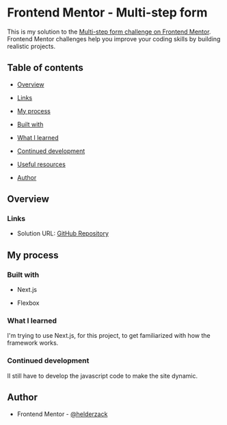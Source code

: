 # Frontend Mentor - Multi-step form

This is my solution to the [Multi-step form challenge on Frontend Mentor](https://www.frontendmentor.io/challenges/multistep-form-YVAnSdqQBJ). Frontend Mentor challenges help you improve your coding skills by building realistic projects.

## Table of contents

- [Overview](#overview)

- [Links](#links)

- [My process](#my-process)

- [Built with](#built-with)

- [What I learned](#what-i-learned)

- [Continued development](#continued-development)

- [Useful resources](#useful-resources)

- [Author](#author)

## Overview

### Links
  
- Solution URL: [GitHub Repository](https://github.com/helderzack/frontend-mentor_multi-step-form.git)

## My process
  
### Built with

- Next.js

- Flexbox

### What I learned

I'm trying to use Next.js, for this project, to get familiarized with how the framework works.

### Continued development

II still have to develop the javascript code to make the site dynamic.

## Author

- Frontend Mentor - [@helderzack](https://www.frontendmentor.io/profile/helderzack)